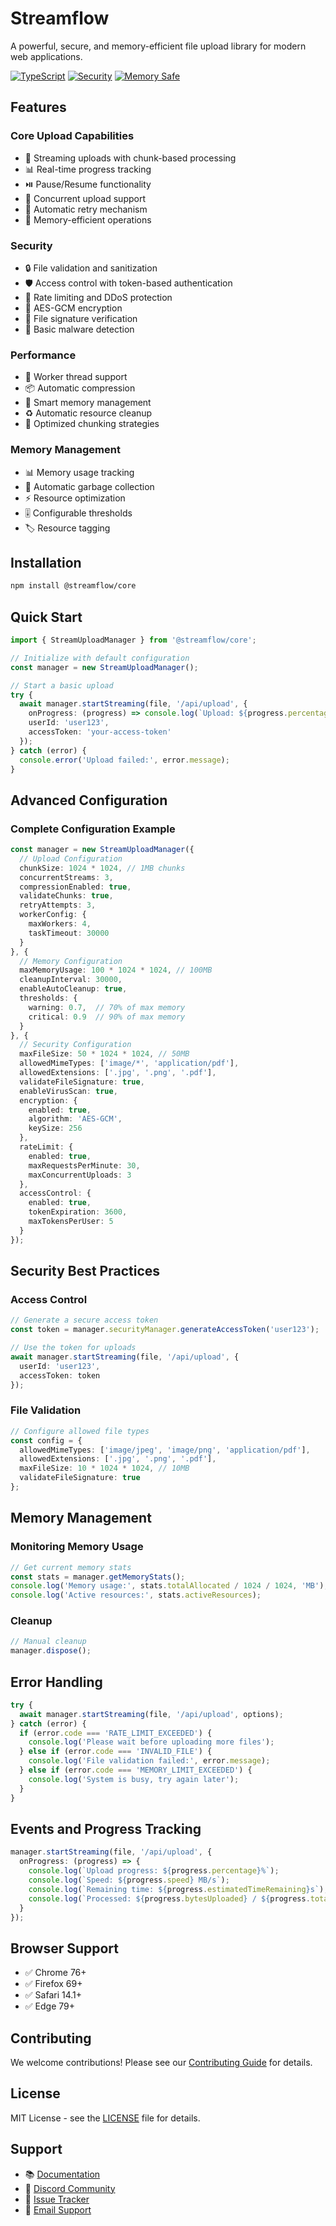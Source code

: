 # Streamflow

A powerful, secure, and memory-efficient file upload library for modern web applications.

[![TypeScript](https://img.shields.io/badge/TypeScript-Ready-blue.svg)](https://www.typescriptlang.org/)
[![Security](https://img.shields.io/badge/Security-Enhanced-green.svg)]()
[![Memory Safe](https://img.shields.io/badge/Memory-Optimized-orange.svg)]()

## Features

### Core Upload Capabilities
- 🚀 Streaming uploads with chunk-based processing
- 📊 Real-time progress tracking
- ⏯️ Pause/Resume functionality
- 🔄 Concurrent upload support
- 🔁 Automatic retry mechanism
- 💾 Memory-efficient operations

### Security
- 🔒 File validation and sanitization
- 🛡️ Access control with token-based authentication
- 🚦 Rate limiting and DDoS protection
- 🔐 AES-GCM encryption
- 📝 File signature verification
- 🦠 Basic malware detection

### Performance
- 🧵 Worker thread support
- 📦 Automatic compression
- 🧹 Smart memory management
- ♻️ Automatic resource cleanup
- 🎯 Optimized chunking strategies

### Memory Management
- 📊 Memory usage tracking
- 🔄 Automatic garbage collection
- ⚡ Resource optimization
- 🎚️ Configurable thresholds
- 🏷️ Resource tagging

## Installation

```bash
npm install @streamflow/core
```

## Quick Start

```typescript
import { StreamUploadManager } from '@streamflow/core';

// Initialize with default configuration
const manager = new StreamUploadManager();

// Start a basic upload
try {
  await manager.startStreaming(file, '/api/upload', {
    onProgress: (progress) => console.log(`Upload: ${progress.percentage}%`),
    userId: 'user123',
    accessToken: 'your-access-token'
  });
} catch (error) {
  console.error('Upload failed:', error.message);
}
```

## Advanced Configuration

### Complete Configuration Example
```typescript
const manager = new StreamUploadManager({
  // Upload Configuration
  chunkSize: 1024 * 1024, // 1MB chunks
  concurrentStreams: 3,
  compressionEnabled: true,
  validateChunks: true,
  retryAttempts: 3,
  workerConfig: {
    maxWorkers: 4,
    taskTimeout: 30000
  }
}, {
  // Memory Configuration
  maxMemoryUsage: 100 * 1024 * 1024, // 100MB
  cleanupInterval: 30000,
  enableAutoCleanup: true,
  thresholds: {
    warning: 0.7,  // 70% of max memory
    critical: 0.9  // 90% of max memory
  }
}, {
  // Security Configuration
  maxFileSize: 50 * 1024 * 1024, // 50MB
  allowedMimeTypes: ['image/*', 'application/pdf'],
  allowedExtensions: ['.jpg', '.png', '.pdf'],
  validateFileSignature: true,
  enableVirusScan: true,
  encryption: {
    enabled: true,
    algorithm: 'AES-GCM',
    keySize: 256
  },
  rateLimit: {
    enabled: true,
    maxRequestsPerMinute: 30,
    maxConcurrentUploads: 3
  },
  accessControl: {
    enabled: true,
    tokenExpiration: 3600,
    maxTokensPerUser: 5
  }
});
```

## Security Best Practices

### Access Control
```typescript
// Generate a secure access token
const token = manager.securityManager.generateAccessToken('user123');

// Use the token for uploads
await manager.startStreaming(file, '/api/upload', {
  userId: 'user123',
  accessToken: token
});
```

### File Validation
```typescript
// Configure allowed file types
const config = {
  allowedMimeTypes: ['image/jpeg', 'image/png', 'application/pdf'],
  allowedExtensions: ['.jpg', '.png', '.pdf'],
  maxFileSize: 10 * 1024 * 1024, // 10MB
  validateFileSignature: true
};
```

## Memory Management

### Monitoring Memory Usage
```typescript
// Get current memory stats
const stats = manager.getMemoryStats();
console.log('Memory usage:', stats.totalAllocated / 1024 / 1024, 'MB');
console.log('Active resources:', stats.activeResources);
```

### Cleanup
```typescript
// Manual cleanup
manager.dispose();
```

## Error Handling

```typescript
try {
  await manager.startStreaming(file, '/api/upload', options);
} catch (error) {
  if (error.code === 'RATE_LIMIT_EXCEEDED') {
    console.log('Please wait before uploading more files');
  } else if (error.code === 'INVALID_FILE') {
    console.log('File validation failed:', error.message);
  } else if (error.code === 'MEMORY_LIMIT_EXCEEDED') {
    console.log('System is busy, try again later');
  }
}
```

## Events and Progress Tracking

```typescript
manager.startStreaming(file, '/api/upload', {
  onProgress: (progress) => {
    console.log(`Upload progress: ${progress.percentage}%`);
    console.log(`Speed: ${progress.speed} MB/s`);
    console.log(`Remaining time: ${progress.estimatedTimeRemaining}s`);
    console.log(`Processed: ${progress.bytesUploaded} / ${progress.totalBytes}`);
  }
});
```

## Browser Support

- ✅ Chrome 76+
- ✅ Firefox 69+
- ✅ Safari 14.1+
- ✅ Edge 79+

## Contributing

We welcome contributions! Please see our [Contributing Guide](CONTRIBUTING.md) for details.

## License

MIT License - see the [LICENSE](LICENSE) file for details.

## Support

- 📚 [Documentation](docs/README.md)
- 💬 [Discord Community](https://discord.gg/streamflow)
- 🐛 [Issue Tracker](https://github.com/streamflow/streamflow/issues)
- 📧 [Email Support](mailto:support@streamflow.dev)
